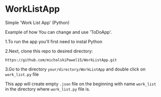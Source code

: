 # WorkListApp
Simple 'Work List App' (Python)

Example of how You can change and use 'ToDoApp'.

1.To run the app you'll first need to instal Python

2.Next, clone this repo to desired directory:

```https://github.com/michalskiPawel15/WorkListApp.git```

3.Go to the directory `your/directory/WorkListApp` and double click on `work_list.py` file

This app will create empty `.json` file on the beginning with name `work_list` in the directory where `work_list.py` file is.
